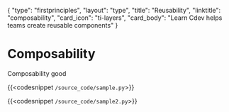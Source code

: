 {
    "type": "firstprinciples",
    "layout": "type",
    "title": "Reusability",
    "linktitle": "composability", 
    "card_icon": "ti-layers",
    "card_body": "Learn Cdev helps teams create reusable components"
}

# Composability

Composability good

{{<codesnippet `/source_code/sample.py`>}}

{{<codesnippet `/source_code/sample2.py`>}}